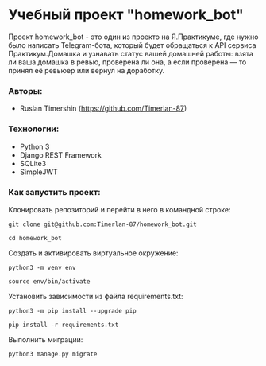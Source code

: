 # Учебный проект "homework_bot"

Проект homework_bot - это один из проекто на Я.Практикуме, где нужно было написать 
Telegram-бота, который будет обращаться к API сервиса Практикум.Домашка и 
узнавать статус вашей домашней работы: взята ли ваша домашка в ревью, 
проверена ли она, а если проверена — то принял её ревьюер или вернул на доработку.

### Авторы:
- Ruslan Timershin (https://github.com/Timerlan-87)

### Технологии:
- Python 3
- Django REST Framework
- SQLite3
- SimpleJWT

### Как запустить проект:

Клонировать репозиторий и перейти в него в командной строке:

```
git clone git@github.com:Timerlan-87/homework_bot.git
```

```
cd homework_bot
```

Cоздать и активировать виртуальное окружение:

```
python3 -m venv env
```

```
source env/bin/activate
```

Установить зависимости из файла requirements.txt:

```
python3 -m pip install --upgrade pip
```

```
pip install -r requirements.txt
```

Выполнить миграции:

```
python3 manage.py migrate
```
